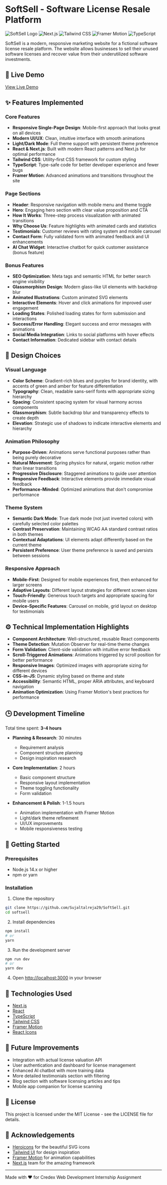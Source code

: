 # SoftSell - Software License Resale Platform

![SoftSell Logo](https://img.shields.io/badge/SoftSell-Software%20License%20Marketplace-blue)
![Next.js](https://img.shields.io/badge/Next.js-14.0.0-black)
![Tailwind CSS](https://img.shields.io/badge/Tailwind-3.3.0-38B2AC)
![Framer Motion](https://img.shields.io/badge/Framer%20Motion-10.16.4-ff69b4)
![TypeScript](https://img.shields.io/badge/TypeScript-5.0.0-blue)

SoftSell is a modern, responsive marketing website for a fictional software license resale platform. The website allows businesses to sell their unused software licenses and recover value from their underutilized software investments.

## 🌟 Live Demo

[View Live Demo](#) <!-- Replace with actual deployed URL -->

## ✨ Features Implemented

### Core Features
- **Responsive Single-Page Design**: Mobile-first approach that looks great on all devices
- **Modern UI/UX**: Clean, intuitive interface with smooth animations
- **Light/Dark Mode**: Full theme support with persistent theme preference
- **React & Next.js**: Built with modern React patterns and Next.js for optimal performance
- **Tailwind CSS**: Utility-first CSS framework for custom styling
- **TypeScript**: Type-safe code for better developer experience and fewer bugs
- **Framer Motion**: Advanced animations and transitions throughout the site

### Page Sections
- **Header**: Responsive navigation with mobile menu and theme toggle
- **Hero**: Engaging hero section with clear value proposition and CTA
- **How It Works**: Three-step process visualization with animated transitions
- **Why Choose Us**: Feature highlights with animated cards and statistics
- **Testimonials**: Customer reviews with rating system and mobile carousel
- **Contact Form**: Fully validated form with animated feedback and UI enhancements
- **AI Chat Widget**: Interactive chatbot for quick customer assistance (bonus feature)

### Bonus Features
- **SEO Optimization**: Meta tags and semantic HTML for better search engine visibility
- **Glassmorphism Design**: Modern glass-like UI elements with backdrop blur
- **Animated Illustrations**: Custom animated SVG elements
- **Interactive Elements**: Hover and click animations for improved user engagement
- **Loading States**: Polished loading states for form submission and interactions
- **Success/Error Handling**: Elegant success and error messages with animations
- **Social Media Integration**: Links to social platforms with hover effects
- **Contact Information**: Dedicated sidebar with contact details

## 🎨 Design Choices

### Visual Language
- **Color Scheme**: Gradient-rich blues and purples for brand identity, with accents of green and amber for feature differentiation
- **Typography**: Clean, readable sans-serif fonts with appropriate sizing hierarchy
- **Spacing**: Consistent spacing system for visual harmony across components
- **Glassmorphism**: Subtle backdrop blur and transparency effects to create depth
- **Elevation**: Strategic use of shadows to indicate interactive elements and hierarchy

### Animation Philosophy
- **Purpose-Driven**: Animations serve functional purposes rather than being purely decorative
- **Natural Movement**: Spring physics for natural, organic motion rather than linear transitions
- **Progressive Disclosure**: Staggered animations to guide user attention
- **Responsive Feedback**: Interactive elements provide immediate visual feedback
- **Performance-Minded**: Optimized animations that don't compromise performance

### Theme System
- **Semantic Dark Mode**: True dark mode (not just inverted colors) with carefully selected color palettes
- **Contrast Preservation**: Maintaining WCAG AA standard contrast ratios in both themes
- **Contextual Adaptations**: UI elements adapt differently based on the current theme
- **Persistent Preference**: User theme preference is saved and persists between sessions

### Responsive Approach
- **Mobile-First**: Designed for mobile experiences first, then enhanced for larger screens
- **Adaptive Layouts**: Different layout strategies for different screen sizes
- **Touch-Friendly**: Generous touch targets and appropriate spacing for mobile users
- **Device-Specific Features**: Carousel on mobile, grid layout on desktop for testimonials

## ⚙️ Technical Implementation Highlights

- **Component Architecture**: Well-structured, reusable React components
- **Theme Detection**: Mutation Observer for real-time theme changes
- **Form Validation**: Client-side validation with intuitive error feedback
- **Scroll-Triggered Animations**: Animations triggered by scroll position for better performance
- **Responsive Images**: Optimized images with appropriate sizing for different devices
- **CSS-in-JS**: Dynamic styling based on theme and state
- **Accessibility**: Semantic HTML, proper ARIA attributes, and keyboard navigation
- **Animation Optimization**: Using Framer Motion's best practices for performance

## 🕒 Development Timeline

Total time spent: **3-4 hours**

- **Planning & Research**: 30 minutes
  - Requirement analysis
  - Component structure planning
  - Design inspiration research

- **Core Implementation**: 2 hours
  - Basic component structure
  - Responsive layout implementation
  - Theme toggling functionality
  - Form validation

- **Enhancement & Polish**: 1-1.5 hours
  - Animation implementation with Framer Motion
  - Light/dark theme refinement
  - UI/UX improvements
  - Mobile responsiveness testing

## 🚀 Getting Started

### Prerequisites
- Node.js 14.x or higher
- npm or yarn

### Installation
1. Clone the repository
```bash
git clone https://github.com/Sujaltalreja29/SoftSell.git
cd softsell
```

2. Install dependencies
```bash
npm install
# or
yarn
```

3. Run the development server
```bash
npm run dev
# or
yarn dev
```

4. Open [http://localhost:3000](http://localhost:3000) in your browser

## 🔧 Technologies Used

- [Next.js](https://nextjs.org/)
- [React](https://reactjs.org/)
- [TypeScript](https://www.typescriptlang.org/)
- [Tailwind CSS](https://tailwindcss.com/)
- [Framer Motion](https://www.framer.com/motion/)
- [React Icons](https://react-icons.github.io/react-icons/)

## 📝 Future Improvements

- Integration with actual license valuation API
- User authentication and dashboard for license management
- Enhanced AI chatbot with more training data
- More detailed testimonials section with filtering
- Blog section with software licensing articles and tips
- Mobile app companion for license scanning

## 📄 License

This project is licensed under the MIT License - see the LICENSE file for details.

## 🙏 Acknowledgements

- [Heroicons](https://heroicons.com/) for the beautiful SVG icons
- [Tailwind UI](https://tailwindui.com/) for design inspiration
- [Framer Motion](https://www.framer.com/motion/) for animation capabilities
- [Next.js](https://nextjs.org/) team for the amazing framework

---

Made with ❤️ for Credex Web Development Internship Assignment